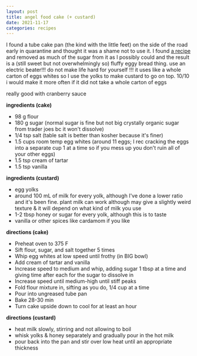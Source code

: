 ```yaml
---
layout: post
title: angel food cake (+ custard)
date: 2021-11-17
categories: recipes
---
```


I found a tube cake pan (the kind with the little feet) on the side of the road early in quarantine and thought it was a shame not to use it. I found [a recipe](https://www.lifeloveandsugar.com/best-angel-food-cake-recipe/) and removed as much of the sugar from it as I possibly could and the result is a (still sweet but not overwhelmingly so) fluffy eggy bread thing. use an electric beater!!! do not make life hard for yourself !!! it uses like a whole carton of eggs whites so I use the yolks to make custard to go on top. 10/10 i would make it more often if it did not take a whole carton of eggs

really good with cranberry sauce

**ingredients (cake)**

- 98 g flour
- 180 g sugar (normal sugar is fine but not big crystally organic sugar from trader joes bc it won't dissolve)
- 1/4 tsp salt (table salt is better than kosher because it's finer)
- 1.5 cups room temp egg whites (around 11 eggs; I rec cracking the eggs into a separate cup 1 at a time so if you mess up you don't ruin all of your other eggs)
- 1.5 tsp cream of tartar
- 1.5 tsp vanilla

**ingredients (custard)**

- egg yolks
- around 100 mL of milk for every yolk, although I've done a lower ratio and it's been fine. plant milk can work although may give a slightly weird texture & it will depend on what kind of milk you use
- 1-2 tbsp honey or sugar for every yolk, although this is to taste
- vanilla or other spices like cardamom if you like

**directions (cake)**

- Preheat oven to 375 F
- Sift flour, sugar, and salt together 5 times
- Whip egg whites at low speed until frothy (in BIG bowl)
- Add cream of tartar and vanilla
- Increase speed to medium and whip, adding sugar 1 tbsp at a time and giving time after each for the sugar to dissolve in
- Increase speed until medium-high until stiff peaks
- Fold flour mixture in, sifting as you do, 1/4 cup at a time
- Pour into ungreased tube pan
- Bake 28-30 min
- Turn cake upside down to cool for at least an hour

**directions (custard)**

- heat milk slowly, stirring and not allowing to boil
- whisk yolks & honey separately and gradually pour in the hot milk
- pour back into the pan and stir over low heat until an appropriate thickness

